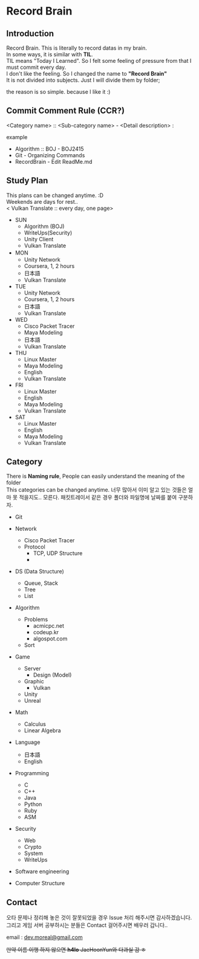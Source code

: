 # Record Brain
## Introduction
Record Brain. This is literally to record datas in my brain.  
In some ways, it is similar with **TIL**.  
TIL means "Today I Learned". So I felt some feeling of pressure from that I must commit every day.  
I don't like the feeling. So I changed the name to **"Record Brain"**  
It is not divided into subjects. Just I will divide them by folder;  

the reason is so simple. because I like it :)  

## Commit Comment Rule (CCR?)
\<Category name> :: \<Sub-category name> - \<Detail description> :

example
- Algorithm :: BOJ - BOJ2415
- Git - Organizing Commands
- RecordBrain - Edit ReadMe.md

## Study Plan

This plans can be changed anytime. :D  
Weekends are days for rest..  
\< Vulkan Translate :: every day, one page>
- SUN
    + Algorithm (BOJ)
    + WriteUps(Security)
    + Unity Client
    + Vulkan Translate
- MON　
    + Unity Network
    + Coursera, 1, 2 hours
    + 日本語
    + Vulkan Translate
- TUE
    + Unity Network
    + Coursera, 1, 2 hours
    + 日本語
    + Vulkan Translate
- WED
    + Cisco Packet Tracer
    + Maya Modeling
    + 日本語
    + Vulkan Translate
- THU
    + Linux Master
    + Maya Modeling
    + English
    + Vulkan Translate
- FRI
    + Linux Master
    + English
    + Maya Modeling
    + Vulkan Translate
- SAT
    + Linux Master
    + English
    + Maya Modeling
    + Vulkan Translate

## Category
There is **Naming rule**, People can easily understand the meaning of the folder  
This categories can be changed anytime. 너무 많아서 이미 알고 있는 것들은 얼마 못 적을지도.. 모른다. 패킷트레이서 같은 경우 폴더와 파일명에 날짜를 붙여 구분하자.

- Git
- Network
    - Cisco Packet Tracer
    - Protocol
        - TCP, UDP Structure
        - 

- DS (Data Structure)
    - Queue, Stack
    - Tree
    - List

- Algorithm
    - Problems
        - acmicpc.net
        - codeup.kr
        - algospot.com
    - Sort

- Game
    - Server
        - Design (Model)
    - Graphic
        - Vulkan
    - Unity
    - Unreal

- Math
    - Calculus
    - Linear Algebra

- Language
    - 日本語
    - English

- Programming
    - C
    - C++
    - Java
    - Python
    - Ruby
    - ASM

- Security
    - Web
    - Crypto
    - System
    - WriteUps

- Software engineering
- Computer Structure

## Contact
오타 문제나 정리해 놓은 것이 잘못되었을 경우 Issue 처리 해주시면 감사하겠습니다.  
그리고 게임 서버 공부하시는 분들은 Contact 걸어주시면 배우러 갑니다..  

email : dev.moreal@gmail.com

<del>만약 이름 이행 하지 않으면 **h4lo** JaeHoonYun와 다과실 감 ㅎ</del>